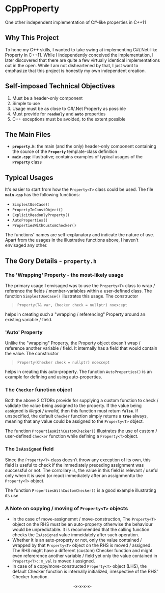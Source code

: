 # CppProperty
One other independent implementation of C#-like properties in C++11

## Why This Project

To hone my C++ skills, I wanted to take swing at implementing C#/.Net-like Property in C++11.  While I independently conceived the implementation, I later discovered that there are quite a few virtually identical implementations out in the open.  While I am not disheartened by that, I just want to emphasize that this project is honestly my own independent creation.

## Self-imposed Technical Objectives
1. Must be a header-only component
2. Simple to use
3. Usage must be as close to C#/.Net Property as possible
4. Must provide for **`readonly`** and **`auto`** properties
5. C++ exceptions must be avoided, to the extent possible

## The Main Files
- **`property.h`**: the main (and the only) header-only component containing the source of the **`Property`** template-class definition
- **`main.cpp`**: illustrative; contains examples of typical usages of the **`Property`** class

## Typical Usages
It's easier to start from how the `Property<T>` class could be used.  The file **`main.cpp`** has the following functions:
- `SimplestUseCase()`
- `PropertyInConstObject()`
- `ExplicitReadonlyProperty()`
- `AutoProperties()`
- `PropertiesWithCustomChecker()`

The functions' names are self-explanatory and indicate the nature of use. Apart from the usages in the illustrative functions above, I haven't envisaged any other.

## The Gory Details - `property.h`

### The 'Wrapping' Property - the most-likely usage
The primary usage I envisaged was to use the `Property<T>` class to wrap / reference the fields / member-variables within a user-defined class. The function `SimplestUseCase()` illustrates this usage.  The constructor
> `Property(T& var, Checker check = nullptr) noexcept`

helps in creating such a "wrapping / referencing" Property around an existing variable / field.

### 'Auto' Property
Unlike the "wrapping" Property, the Property object doesn't wrap / reference another variable / field.  It internally has a field that would contain the value.  The constructor
> `Property(Checker check = nullptr) noexcept`

helps in creating this auto-property. The function `AutoProperties()` is an example for defining and using auto-properties.

### The `Checker` function object
Both the above 2 CTORs provide for supplying a custom function to check / validate the value being assigned to the property.  If the value being assigned is *illegal / invalid*, then this function must return **`false`**.  If unspecified, the default `Checker` function simply returns a **`true`** always, meaning that any value could be assigned to the `Property<T>` object.

The function `PropertiesWithCustomChecker()` illustrates the use of custom / user-defined `Checker` function while defining a `Property<T>`object.

### The `IsAssigned` field

Since the `Property<T>` class doesn't throw any exception of its own, this field is useful to check if the immediately preceding assignment was successful or not.  The corrollary is, the value in this field is relevant / useful only when it is used (or read) immediately after an assignmentto the `Property<T>` object.

The function `PropertiesWithCustomChecker()` is a good example illustrating its use

### A Note on copying / moving of `Property<T>` objects

- In the case of move-assignemnt / move-construction, The `Property<T>` object on the RHS must be an auto-property otherwise the behaviour would be unpredictable.  It is recommended that the calling function checks the `IsAssigned` value immeidately after such operation.
- Whether it is an auto-property or not, only the value contained / wrapped by that `Property<T>` object on the RHS is moved / assigned.  The RHS might have a different (custom) Checker function and might even refererence another variable / field yet only the value contained in `Property<T>::m_val` is moved / assigned.
- In case of a copy/move-constructed `Property<T>` object (LHS), the default Checker function is internally initialized, irrespective of the RHS' Checker function.

<p align="center">-x-x-x-x-</p>


